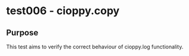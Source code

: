 # test006 - cioppy.copy

## Purpose

This test aims to verify the correct behaviour of cioppy.log functionality.
